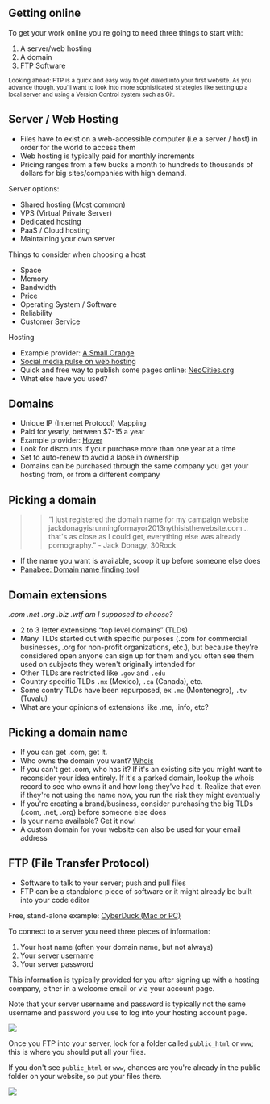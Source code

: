 ## Getting online
To get your work online you're going to need three things to start with:

1. A server/web hosting
2. A domain
3. FTP Software

<small>Looking ahead: FTP is a quick and easy way to get dialed into your first website. As you advance though, you'll want to look into more sophisticated strategies like setting up a local server and using a Version Control system such as Git.
</small>

##  Server / Web Hosting

* Files have to exist on a web-accessible computer (i.e a server / host) in order for the world to access them
* Web hosting is typically paid for monthly increments 
* Pricing ranges from a few bucks a month to hundreds to thousands of dollars for big sites/companies with high demand.

Server options:

* Shared hosting (Most common)
* VPS (Virtual Private Server)
* Dedicated hosting
* PaaS / Cloud hosting
* Maintaining your own server

Things to consider when choosing a host

* Space
* Memory
* Bandwidth
* Price
* Operating System / Software 
* Reliability
* Customer Service

Hosting

* Example provider: [A Small Orange](http://asmallorange.7eer.net/c/144212/185398/3107)
* [Social media pulse on web hosting](http://reviewsignal.com/webhosting/compare/)
* Quick and free way to publish some pages online: [NeoCities.org](http://neocities.org)
* What else have you used?




## Domains

* Unique IP (Internet Protocol) Mapping
* Paid for yearly, between $7-15 a year
* Example provider: [Hover](http://hover.evyy.net/c/118826/150221/2799)
* Look for discounts if your purchase more than one year at a time
* Set to auto-renew to avoid a lapse in ownership
* Domains can be purchased through the same company you get your hosting from, or from a different company

## Picking a domain
>> &ldquo;I just registered the domain name for my campaign website jackdonagyisrunningformayor2013nythisisthewebsite.com... that's as close as I could get, everything else was already pornography.&rdquo; - Jack Donagy, 30Rock

* If the name you want is available, scoop it up before someone else does
* [Panabee: Domain name finding tool](http://www.panabee.com/)


## Domain extensions
*.com .net .org .biz .wtf am I supposed to choose?*

* 2 to 3 letter extensions &ldquo;top level domains&rdquo; (TLDs)
* Many TLDs started out with specific purposes (.com for commercial businesses, .org for non-profit organizations, etc.), but because they're considered open anyone can sign up for them and you often see them used on subjects they weren't originally intended for
* Other TLDs are restricted like `.gov` and `.edu` 
* Country specific TLDs `.mx` (Mexico), `.ca` (Canada), etc.
* Some contry TLDs have been repurposed, ex `.me` (Montenegro), `.tv` (Tuvalu)
* What are your opinions of extensions like .me, .info, etc?

## Picking a domain name

* If you can get .com, get it. 
* Who owns the domain you want? [Whois](http://who.is/)
* If you can't get .com, who has it? If it's an existing site you might want to reconsider your idea entirely. If it's a parked domain, lookup the whois record to see who owns it and how long they've had it. Realize that even if they're not using the name now, you run the risk they might eventually
* If you're creating a brand/business, consider purchasing the big TLDs (.com, .net, .org) before someone else does
* Is your name available? Get it now!
* A custom domain for your website can also be used for your email address


## FTP (File Transfer Protocol)
* Software to talk to your server; push and pull files
* FTP can be a standalone piece of software or it might already be built into your code editor

Free, stand-alone example: [CyberDuck (Mac or PC)](http://cyberduck.io/)

To connect to a server you need three pieces of information:

1. Your host name (often your domain name, but not always)
2. Your server username
3. Your server password

This information is typically provided for you after signing up with a hosting company, either in a welcome email or via your account page.

Note that your server username and password is typically not the same username and password you use to log into your hosting account page.

<img src='http://making-the-internet.s3.amazonaws.com/html-cyberduck-open-connection.png'>

Once you FTP into your server, look for a folder called `public_html` or `www`; this is where you should put all your files. 

If you don't see `public_html` or `www`, chances are you're already in the public folder on your website, so put your files there.

<img src='http://making-the-internet.s3.amazonaws.com/html-public-html.png'>